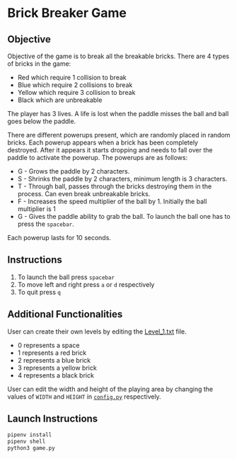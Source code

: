 # Brick Breaker Game
## Objective
Objective of the game is to break all the breakable bricks. There are 4 types of bricks in the game:
* Red which require 1 collision to break
* Blue which require 2 collisions to break
* Yellow which require 3 collision to break
* Black which are unbreakable

The player has 3 lives. A life is lost when the paddle misses the ball and ball goes below the paddle. 

There are different powerups present, which are randomly placed in random bricks. Each powerup appears when a brick has been completely destroyed. After it appears it starts dropping and needs to fall over the paddle to activate the powerup. The powerups are as follows:
* G - Grows the paddle by 2 characters.
* S - Shrinks the paddle by 2 characters, minimum length is 3 characters.
* T - Through ball, passes through the bricks destroying them in the process. Can even break unbreakable bricks.
* F - Increases the speed multiplier of the ball by 1. Initially the ball multiplier is 1
* G - Gives the paddle ability to grab the ball. To launch the ball one has to press the `spacebar`.

Each powerup lasts for 10 seconds.

## Instructions
1. To launch the ball press `spacebar`
2. To move left and right press `a` or `d` respectively
3. To quit press `q`

## Additional Functionalities
User can create their own levels by editing the [Level_1.txt](Levels/Level_1.txt) file.
* 0 represents a space
* 1 represents a red brick
* 2 represents a blue brick
* 3 represents a yellow brick
* 4 represents a black brick

User can edit the width and height of the playing area by changing the values of `WIDTH` and `HEIGHT` in [`config.py`](config.py) respectively.

## Launch Instructions
```bash
pipenv install 
pipenv shell
python3 game.py
```